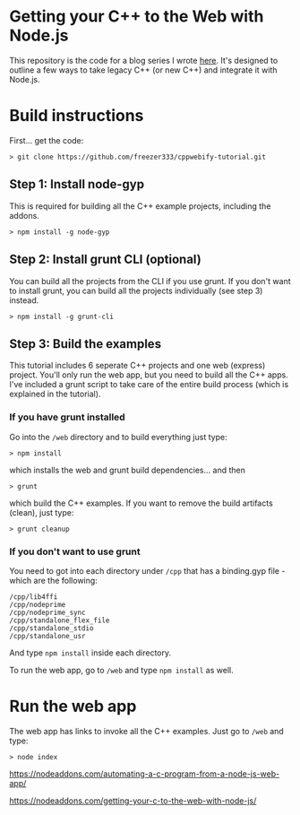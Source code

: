 # Getting your C++ to the Web with Node.js

This repository is the code for a blog series I wrote [here](http://blog.scottfrees.com/getting-your-c-to-the-web-with-node-js).
It's designed to outline a few ways to take legacy C++ (or new C++) and integrate it with Node.js.

# Build instructions
First... get the code:
```
> git clone https://github.com/freezer333/cppwebify-tutorial.git
```

## Step 1:  Install node-gyp
This is required for building all the C++ example projects, including the addons.

```
> npm install -g node-gyp
```

## Step 2:  Install grunt CLI (optional)
You can build all the projects from the CLI if you use grunt.  If you don't want to install grunt, you can build all the projects individually (see step 3) instead.

```
> npm install -g grunt-cli
```

## Step 3:  Build the examples
This tutorial includes 6 seperate C++ projects and one web (express) project.  You'll only run the web app, but you need to build all the C++ apps.  I've included a grunt script to take care of the entire build process (which is explained in the tutorial).  

### If you have grunt installed
Go into the `/web` directory and to build everything just type:

```
> npm install        
```
which installs the web and grunt build dependencies... and then
```
> grunt              
```
which build the C++ examples.   If you want to remove the build artifacts (clean), just type:
```
> grunt cleanup
```

### If you don't want to use grunt
You need to got into each directory under `/cpp` that has a binding.gyp file - which are the following:

```
/cpp/lib4ffi
/cpp/nodeprime  
/cpp/nodeprime_sync  
/cpp/standalone_flex_file
/cpp/standalone_stdio
/cpp/standalone_usr
```

And type `npm install` inside each directory.  

To run the web app, go to `/web` and type `npm install` as well.  

# Run the web app
The web app has links to invoke all the C++ examples.  Just go to `/web` and type:

```
> node index
```


https://nodeaddons.com/automating-a-c-program-from-a-node-js-web-app/

https://nodeaddons.com/getting-your-c-to-the-web-with-node-js/

